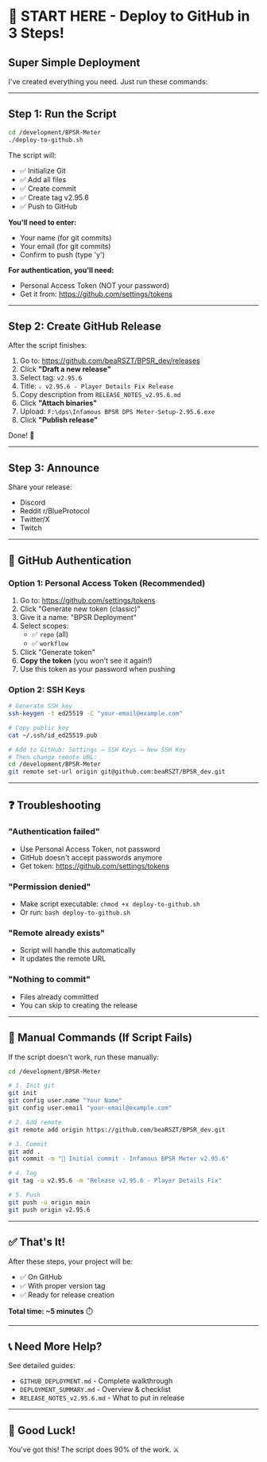 # 🚀 START HERE - Deploy to GitHub in 3 Steps!

## Super Simple Deployment

I've created everything you need. Just run these commands:

---

## Step 1: Run the Script

```bash
cd /development/BPSR-Meter
./deploy-to-github.sh
```

The script will:
- ✅ Initialize Git
- ✅ Add all files
- ✅ Create commit
- ✅ Create tag v2.95.6
- ✅ Push to GitHub

**You'll need to enter:**
- Your name (for git commits)
- Your email (for git commits)
- Confirm to push (type 'y')

**For authentication, you'll need:**
- Personal Access Token (NOT your password)
- Get it from: https://github.com/settings/tokens

---

## Step 2: Create GitHub Release

After the script finishes:

1. Go to: https://github.com/beaRSZT/BPSR_dev/releases
2. Click **"Draft a new release"**
3. Select tag: `v2.95.6`
4. Title: `⚔️ v2.95.6 - Player Details Fix Release`
5. Copy description from `RELEASE_NOTES_v2.95.6.md`
6. Click **"Attach binaries"**
7. Upload: `F:\dps\Infamous BPSR DPS Meter-Setup-2.95.6.exe`
8. Click **"Publish release"**

Done! 🎉

---

## Step 3: Announce

Share your release:
- Discord
- Reddit r/BlueProtocol
- Twitter/X
- Twitch

---

## 🔐 GitHub Authentication

### Option 1: Personal Access Token (Recommended)

1. Go to: https://github.com/settings/tokens
2. Click "Generate new token (classic)"
3. Give it a name: "BPSR Deployment"
4. Select scopes:
   - ✅ `repo` (all)
   - ✅ `workflow`
5. Click "Generate token"
6. **Copy the token** (you won't see it again!)
7. Use this token as your password when pushing

### Option 2: SSH Keys

```bash
# Generate SSH key
ssh-keygen -t ed25519 -C "your-email@example.com"

# Copy public key
cat ~/.ssh/id_ed25519.pub

# Add to GitHub: Settings → SSH Keys → New SSH Key
# Then change remote URL:
cd /development/BPSR-Meter
git remote set-url origin git@github.com:beaRSZT/BPSR_dev.git
```

---

## ❓ Troubleshooting

### "Authentication failed"
- Use Personal Access Token, not password
- GitHub doesn't accept passwords anymore
- Get token: https://github.com/settings/tokens

### "Permission denied"
- Make script executable: `chmod +x deploy-to-github.sh`
- Or run: `bash deploy-to-github.sh`

### "Remote already exists"
- Script will handle this automatically
- It updates the remote URL

### "Nothing to commit"
- Files already committed
- You can skip to creating the release

---

## 📝 Manual Commands (If Script Fails)

If the script doesn't work, run these manually:

```bash
cd /development/BPSR-Meter

# 1. Init git
git init
git config user.name "Your Name"
git config user.email "your-email@example.com"

# 2. Add remote
git remote add origin https://github.com/beaRSZT/BPSR_dev.git

# 3. Commit
git add .
git commit -m "🎉 Initial commit - Infamous BPSR Meter v2.95.6"

# 4. Tag
git tag -a v2.95.6 -m "Release v2.95.6 - Player Details Fix"

# 5. Push
git push -u origin main
git push origin v2.95.6
```

---

## ✅ That's It!

After these steps, your project will be:
- ✅ On GitHub
- ✅ With proper version tag
- ✅ Ready for release creation

**Total time: ~5 minutes** ⏱️

---

## 📞 Need More Help?

See detailed guides:
- `GITHUB_DEPLOYMENT.md` - Complete walkthrough
- `DEPLOYMENT_SUMMARY.md` - Overview & checklist
- `RELEASE_NOTES_v2.95.6.md` - What to put in release

---

## 🎉 Good Luck!

You've got this! The script does 90% of the work. ⚔️
